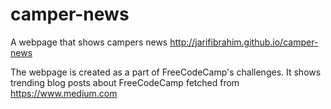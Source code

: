 # camper-news
A webpage that shows campers news http://jarifibrahim.github.io/camper-news

The webpage is created as a part of FreeCodeCamp's challenges. It shows trending blog posts about FreeCodeCamp fetched from https://www.medium.com
